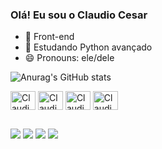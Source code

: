 ### Olá! Eu sou o Claudio Cesar

- 🔭 Front-end
- 🌱 Estudando Python avançado
- 😄 Pronouns: ele/dele

![Anurag's GitHub stats](https://github-readme-stats.vercel.app/api?username=claudiocesardev&show_icons=true&theme=transparent)

<img align="center" alt="Claudio-Python" height="30" width="40" src="https://cdn.jsdelivr.net/gh/devicons/devicon/icons/javascript/javascript-original.svg" /> <img align="center" alt="Claudio-Python" height="30" width="40" src="https://cdn.jsdelivr.net/gh/devicons/devicon/icons/python/python-original.svg" /> <img align="center" alt="Claudio-Python" height="30" width="40" src="https://cdn.jsdelivr.net/gh/devicons/devicon/icons/html5/html5-original-wordmark.svg" /> <img align="center" alt="Claudio-Python" height="30" width="40" src="https://cdn.jsdelivr.net/gh/devicons/devicon/icons/css3/css3-original.svg" />

##
          
<div>
   <a href="https://instagram.com/rafaballerini" target="_blank"><img src="https://img.shields.io/badge/-Instagram-%23E4405F?style=for-the-badge&logo=instagram&logoColor=white" target="_blank"></a>
   <a href="https://discord.gg/claudiocesar_" target="_blank"><img src="https://img.shields.io/badge/Discord-7289DA?style=for-the-badge&logo=discord&logoColor=white" target="_blank"></a> 
   <a href = "mailto:claudiocesardev@gmail.com"><img src="https://img.shields.io/badge/-Gmail-%23333?style=for-the-badge&logo=gmail&logoColor=white" target="_blank"></a>
   <a href="https://www.linkedin.com/in/claudio-césar-00a4b6257" target="_blank"><img src="https://img.shields.io/badge/-LinkedIn-%230077B5?style=for-the-badge&logo=linkedin&logoColor=white" target="_blank"></a> 
</div>  


         
  
          
